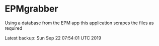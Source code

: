 # EPMgrabber
Using a database from the EPM app this application scrapes the files as required


Latest backup: Sun Sep 22 07:54:01 UTC 2019
